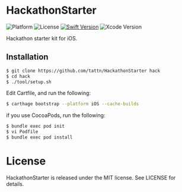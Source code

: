 HackathonStarter
===

![Platform](https://img.shields.io/badge/platform-iOS-yellow.svg)
![License](https://img.shields.io/badge/License-MIT-blue.svg)
[![Swift Version](https://img.shields.io/badge/Swift-4-F16D39.svg)](https://developer.apple.com/swift)
![Xcode Version](https://img.shields.io/badge/Xcode-9+-red.svg)

Hackathon starter kit for iOS.

## Installation

```bash
$ git clone https://github.com/tattn/HackathonStarter hack
$ cd hack
$ ./tool/setup.sh
```

Edit Cartfile, and run the following:

```bash
$ carthage bootstrap --platform iOS --cache-builds
```

if you use CocoaPods, run the following:
```bash
$ bundle exec pod init
$ vi Podfile
$ bundle exec pod install
```


# License

HackathonStarter is released under the MIT license. See LICENSE for details.
